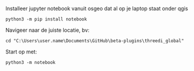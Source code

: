 Installeer jupyter notebook vanuit osgeo dat al op je laptop staat onder qgis

`python3 -m pip install notebook`

Navigeer naar de juiste locatie, bv:

`cd "C:\Users\user.name\Documents\GitHub\beta-plugins\threedi_global"`

Start op met:

`python3 -m notebook`